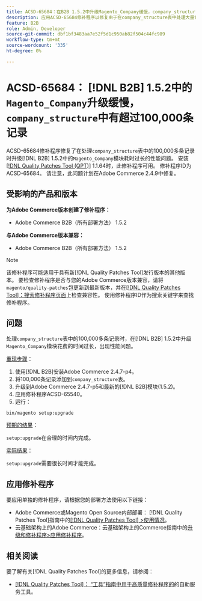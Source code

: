 ```yaml
---
title: ACSD-65684：在B2B 1.5.2中升级Magento_Company缓慢，company_structure中的记录超过100,000条
description: 应用ACSD-65684修补程序以修复由于在company_structure表中处理大量记录（约100,000个以上）而导致B2B 1.5.2中的Magento_Company模块升级耗时过长的Adobe Commerce问题。
feature: B2B
role: Admin, Developer
source-git-commit: dbf1bf3483aa7e52f5d1c950ab82f504c44fc989
workflow-type: tm+mt
source-wordcount: '335'
ht-degree: 0%

---
```



# ACSD-65684： [!DNL B2B] 1.5.2中的`Magento_Company`升级缓慢，`company_structure`中有超过100,000条记录

ACSD-65684修补程序修复了在处理`company_structure`表中的100,000多条记录时升级[!DNL B2B] 1.5.2中的`Magento_Company`模块耗时过长的性能问题。 安装[[!DNL Quality Patches Tool (QPT)]](/help/tools/quality-patches-tool/quality-patches-tool-to-self-serve-quality-patches.md) 1.1.64时，此修补程序可用。 修补程序ID为ACSD-65684。 请注意，此问题计划在Adobe Commerce 2.4.9中修复。

## 受影响的产品和版本

**为Adobe Commerce版本创建了修补程序：**

* Adobe Commerce B2B（所有部署方法） 1.5.2

**与Adobe Commerce版本兼容：**

* Adobe Commerce B2B（所有部署方法） 1.5.2

>[!NOTE]
>
>该修补程序可能适用于具有新[!DNL Quality Patches Tool]发行版本的其他版本。 要检查修补程序是否与您的Adobe Commerce版本兼容，请将`magento/quality-patches`包更新到最新版本，并在[[!DNL Quality Patches Tool]：搜索修补程序页面](https://experienceleague.adobe.com/tools/commerce-quality-patches/index.html?lang=zh-Hans)上检查兼容性。 使用修补程序ID作为搜索关键字来查找修补程序。

## 问题

处理`company_structure`表中的100,000多条记录时，在[!DNL B2B] 1.5.2中升级`Magento_Company`模块花费的时间过长，出现性能问题。

<u>重现步骤</u>：

1. 使用[!DNL B2B]安装Adobe Commerce 2.4.7-p4。
1. 将100,000条记录添加到`company_structure`表。
1. 升级到Adobe Commerce 2.4.7-p5和最新的[!DNL B2B]模块(1.5.2)。
1. 应用修补程序ACSD-65540。
1. 运行：

```
bin/magento setup:upgrade
```

<u>预期的结果</u>：

`setup:upgrade`在合理的时间内完成。

<u>实际结果</u>：

`setup:upgrade`需要很长时间才能完成。

## 应用修补程序

要应用单独的修补程序，请根据您的部署方法使用以下链接：

* Adobe Commerce或Magento Open Source内部部署： [!DNL Quality Patches Tool]指南中的[[!DNL Quality Patches Tool] >使用情况](/help/tools/quality-patches-tool/usage.md)。
* 云基础架构上的Adobe Commerce：云基础架构上的Commerce指南中的[升级和修补程序>应用修补程序](https://experienceleague.adobe.com/docs/commerce-cloud-service/user-guide/develop/upgrade/apply-patches.html?lang=zh-Hans)。

## 相关阅读

要了解有关[!DNL Quality Patches Tool]的更多信息，请参阅：

* [[!DNL Quality Patches Tool]： “工具”指南中用于高质量修补程序的](/help/tools/quality-patches-tool/quality-patches-tool-to-self-serve-quality-patches.md)的自助服务工具。
